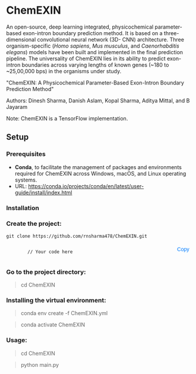 # ChemEXIN

An open-source, deep learning integrated, physicochemical parameter-based exon-intron boundary prediction method. It is based on a three-dimensional convolutional neural network (3D- CNN) architecture. Three organism-specific (_Homo sapiens_, _Mus musculus_, and _Caenorhabditis elegans_) models have been built and implemented in the final prediction pipeline. The universality of ChemEXIN lies in its ability to predict exon-intron boundaries across varying lengths of known genes (~180 to ~25,00,000 bps) in the organisms under study.

"ChemEXIN:  A Physicochemical Parameter-Based Exon-Intron Boundary Prediction Method"

Authors: Dinesh Sharma, Danish Aslam, Kopal Sharma, Aditya Mittal, and B Jayaram

Note: ChemEXIN is a TensorFlow implementation.

## Setup

### Prerequisites
- **Conda**, to facilitate the management of packages and environments required for ChemEXIN across Windows, macOS, and Linux operating systems.
- URL: https://conda.io/projects/conda/en/latest/user-guide/install/index.html 

### Installation
### Create the project:
 `git clone https://github.com/rnsharma478/ChemEXIN.git`

 <div class="code-container">
    <code>
        // Your code here
    </code>
    <button class="copy-button" onclick="copyCode()">Copy</button>
</div>

<script>
    function copyCode() {
        var codeBlock = document.querySelector('.code-container code');
        var range = document.createRange();
        range.selectNode(codeBlock);
        window.getSelection().removeAllRanges();
        window.getSelection().addRange(range);
        document.execCommand('copy');
        window.getSelection().removeAllRanges();
        alert("Code copied!");
    }
</script>

<style>
    .code-container {
        position: relative;
    }
    .copy-button {
        position: absolute;
        top: 5px;
        right: 5px;
        border: none;
        background-color: transparent;
        cursor: pointer;
        font-size: 14px;
        color: #007bff;
        outline: none;
    }
</style>


### Go to the project directory:
> cd ChemEXIN

### Installing the virtual environment:
> conda env create -f ChemEXIN.yml

> conda activate ChemEXIN

### Usage:

> cd ChemEXIN

> python main.py
